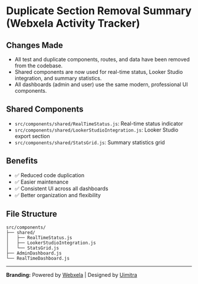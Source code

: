 # Duplicate Section Removal Summary (Webxela Activity Tracker)

## Changes Made
- All test and duplicate components, routes, and data have been removed from the codebase.
- Shared components are now used for real-time status, Looker Studio integration, and summary statistics.
- All dashboards (admin and user) use the same modern, professional UI components.

## Shared Components
- `src/components/shared/RealTimeStatus.js`: Real-time status indicator
- `src/components/shared/LookerStudioIntegration.js`: Looker Studio export section
- `src/components/shared/StatsGrid.js`: Summary statistics grid

## Benefits
- ✅ Reduced code duplication
- ✅ Easier maintenance
- ✅ Consistent UI across all dashboards
- ✅ Better organization and flexibility

## File Structure
```
src/components/
├── shared/
│   ├── RealTimeStatus.js
│   ├── LookerStudioIntegration.js
│   └── StatsGrid.js
├── AdminDashboard.js
└── RealTimeDashboard.js
```

---
**Branding:** Powered by [Webxela](https://webxela.com) | Designed by [Uimitra](https://uimitra.com) 